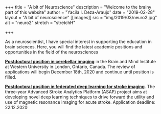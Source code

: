 +++
title = "A bit of Neuroscience"
description = "Welcome to the brainy part of this website"
author = "Yacila I. Deza-Araujo"
date = "2019-02-28"
layout = "A bit of neuroscience"
[[images]]
  src = "img/2019/03/neuro2.jpg"
  alt = "neuro2"
  stretch = "stretchH"

+++

As a neuroscientist, I have special interest in supporting the education in brain sciences.
Here, you will find the latest academic positions and opportunities in the field of the neurosciences


[**Postdoctoral position in cerebellar imaging**](http://www.diedrichsenlab.org/open_postdoc.htm) in the Brain and Mind Institute at Western University in London, Ontario, Canada. The review of applications will begin December 18th, 2020 and continue until position is filled.

[**Postdoctoral position in federated deep learning for stroke imaging**](https://recrutement.chuv.ch/vacancy/postdoctoral-position-in-federated-deep-learning-for-stroke-imaging-246985.html). The three-year Advanced Stroke Analytics Platform (ASAP) project aims at developing novel deep learning techniques to drive forward the utility and use of magnetic resonance imaging for acute stroke. Application deadline: 22.12.2020



